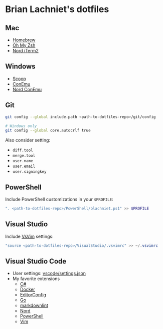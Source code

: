 # Brian Lachniet's dotfiles

## Mac

- [Homebrew](https://brew.sh/)
- [Oh My Zsh](https://ohmyz.sh/)
- [Nord iTerm2](https://github.com/arcticicestudio/nord-iterm2)

## Windows

- [Scoop](https://scoop.sh)
- [ConEmu](https://conemu.github.io/)
- [Nord ConEmu](https://github.com/arcticicestudio/nord-conemu)

## Git

```sh
git config --global include.path <path-to-dotfiles-repo>/git/config

# Windows only
git config --global core.autocrlf true
```

Also consider setting:
- `diff.tool`
- `merge.tool`
- `user.name`
- `user.email`
- `user.signingkey`

## PowerShell

Include PowerShell customizations in your `$PROFILE`:

```powershell
". <path-to-dotfiles-repo>/PowerShell/blachniet.ps1" >> $PROFILE
```

## Visual Studio

Include [VsVim](https://marketplace.visualstudio.com/items?itemName=JaredParMSFT.VsVim)
settings:

```powershell
"source <path-to-dotfiles-repo>/VisualStudio/.vsvimrc" >> ~/.vsvimrc
```

## Visual Studio Code

- User settings: [vscode/settings.json](./vscode/settings.json)
- My favorite extensions
  - [C#](https://marketplace.visualstudio.com/items?itemName=ms-vscode.csharp)
  - [Docker](https://marketplace.visualstudio.com/items?itemName=ms-azuretools.vscode-docker)
  - [EditorConfig](https://marketplace.visualstudio.com/items?itemName=EditorConfig.EditorConfig)
  - [Go](https://marketplace.visualstudio.com/items?itemName=ms-vscode.Go)
  - [markdownlint](https://marketplace.visualstudio.com/items?itemName=DavidAnson.vscode-markdownlint)
  - [Nord](https://marketplace.visualstudio.com/items?itemName=arcticicestudio.nord-visual-studio-code)
  - [PowerShell](https://marketplace.visualstudio.com/items?itemName=ms-vscode.PowerShell)
  - [Vim](https://marketplace.visualstudio.com/items?itemName=vscodevim.vim)

